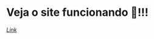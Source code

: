 # Veja o site funcionando 💜!!!
###### [Link](https://verunofox.github.io/codigo-final-maratona-discover/)

